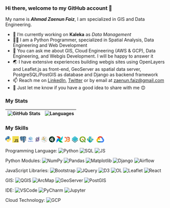 ### Hi there, welcome to my GitHub account 👋

My name is ***Ahmad Zaenun Faiz***, I am specialized in GIS and Data Engineering.

- 🏢 I’m currently working on **Kaleka** as *Data Management*
- 🧑‍💻 I am a Python Programmer, specialized in Spatial Analysis, Data Engineering and Web Development
- 💬 You can ask me about GIS, Cloud Engineering (AWS & GCP), Data Engineering, and Webgis Development. I will be happy to answer it
- 🌏 I have extensive experiences building webgis sites using OpenLayers and Leaflet.js as front-end, GeoServer as spatial data server, PostgreSQL/PostGIS as database and Django as backend framework 
- 📫 Reach me on <a href='https://www.linkedin.com/in/ahmad-zaenun-faiz/'>LinkedIn</a>, <a href='https://twitter.com/zaenun_faiz'>Twitter</a> or by email at zaenun.faiz@gmail.com
- 🤔 Just let me know if you have a good idea to share with me 😊

### My Stats
| ![GitHub Stats](https://github-readme-stats.vercel.app/api?username=ahmadzfaiz&show_icons=true&theme=merko) | ![Languages](https://github-readme-stats.vercel.app/api/top-langs/?username=ahmadzfaiz&hide=TeX&layout=compact&theme=merko) |
| ------------- | ------------- |


### My Skills
<code><img height="20" src="https://raw.githubusercontent.com/ahmadzfaiz/ahmadzfaiz/main/images/python.png"></code>
<code><img height="20" src="https://raw.githubusercontent.com/ahmadzfaiz/ahmadzfaiz/main/images/javascript.png"></code>
<code><img height="20" src="https://raw.githubusercontent.com/ahmadzfaiz/ahmadzfaiz/main/images/sql.png"></code>
<code><img height="20" src="https://raw.githubusercontent.com/ahmadzfaiz/ahmadzfaiz/main/images/numpy.png"></code>
<code><img height="20" src="https://raw.githubusercontent.com/ahmadzfaiz/ahmadzfaiz/main/images/pandas.png"></code>
<code><img height="20" src="https://raw.githubusercontent.com/ahmadzfaiz/ahmadzfaiz/main/images/matplotlib.png"></code>
<code><img height="20" src="https://raw.githubusercontent.com/ahmadzfaiz/ahmadzfaiz/main/images/django.png"></code>
<code><img height="20" src="https://raw.githubusercontent.com/ahmadzfaiz/ahmadzfaiz/main/images/airflow.png"></code>
<code><img height="20" src="https://raw.githubusercontent.com/ahmadzfaiz/ahmadzfaiz/main/images/d3.png"></code>
<code><img height="20" src="https://raw.githubusercontent.com/ahmadzfaiz/ahmadzfaiz/main/images/openlayers.png"></code>
<code><img height="20" src="https://raw.githubusercontent.com/ahmadzfaiz/ahmadzfaiz/main/images/qgis.png"></code>
<code><img height="20" src="https://raw.githubusercontent.com/ahmadzfaiz/ahmadzfaiz/main/images/geoserver.png"></code>
<code><img height="20" src="https://raw.githubusercontent.com/ahmadzfaiz/ahmadzfaiz/main/images/gcp.png"></code>

Programming Language:
![Python](https://img.shields.io/badge/-Python-blue)
![SQL](https://img.shields.io/badge/-SQL-red)
![JS](https://img.shields.io/badge/-JavaScript-yellow)

Python Modules:
![NumPy](https://img.shields.io/badge/-NumPy-green)
![Pandas](https://img.shields.io/badge/-Pandas-lightgrey)
![Matplotlib](https://img.shields.io/badge/-Matplotlib-orange)
![Django](https://img.shields.io/badge/-Django-brightgreen)
![Airflow](https://img.shields.io/badge/-ApacheAirflow-9cf)

JavaScript Libraries:
![Bootstrap](https://img.shields.io/badge/-Bootstrap-blueviolet)
![JQuery](https://img.shields.io/badge/-JQuery-inactive)
![D3](https://img.shields.io/badge/-D3.js-orange)
![OL](https://img.shields.io/badge/-OpenLayers-azure)
![Leaflet](https://img.shields.io/badge/-Leaflet-yellow)
![React](https://img.shields.io/badge/-React.js-seablue)

GIS:
![QGIS](https://img.shields.io/badge/-QGIS-green)
![ArcMap](https://img.shields.io/badge/-ArcMap-blue)
![GeoServer](https://img.shields.io/badge/-GeoServer-yellow)
![PostGIS](https://img.shields.io/badge/-PostGIS-navy)

IDE:
![VSCode](https://img.shields.io/badge/-VSCode-blue)
![PyCharm](https://img.shields.io/badge/-PyCharm-gray)
![Jupyter](https://img.shields.io/badge/-JupyterNotebook-red)

Cloud Technology:
![GCP](https://img.shields.io/badge/-GoogleCloud-white)
